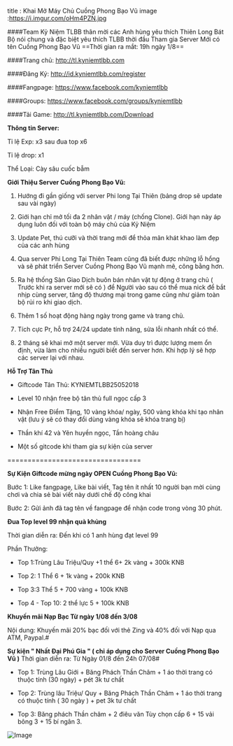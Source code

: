 title : Khai Mở Máy Chủ Cuồng Phong Bạo Vũ
image :https://i.imgur.com/oHm4PZN.jpg

####Team Kỷ Niệm TLBB thân mời các Anh hùng yêu thích Thiên Long Bát Bộ nói chung và đặc biệt yêu thích TLBB thời đầu Tham gia Server Mới có tên Cuồng Phong Bạo Vũ
️==Thời gian ra mắt: 19h ngày 1/8==

####Trang chủ: http://tl.kyniemtlbb.com

####Đăng Ký: http://id.kyniemtlbb.com/register

####Fangpage: https://www.facebook.com/kyniemtlbb

####Groups: https://www.facebook.com/groups/kyniemtlbb

####Tải Game: http://tl.kyniemtlbb.com/Download

️**Thông tin Server:** 

Tỉ lệ Exp: x3 sau đua top x6

Tỉ lệ drop: x1

Thể Loại: Cày sâu cuốc bẫm

️**Giới Thiệu Server Cuồng Phong Bạo Vũ:**

1. Hướng đi gần giống với server Phi long Tại Thiên (bảng drop sẽ update sau vài ngày)

2. Giới hạn chỉ mở tối đa 2 nhân vật / máy (chống Clone). Giới hạn này áp dụng luôn đối với toàn bộ máy chủ của Kỷ Niệm 

3. Update Pet, thú cưỡi và thời trang mới để thỏa mãn khát khao làm đẹp của các anh hùng

4. Qua server Phi Long Tại Thiên Team cũng đã biết được những lỗ hổng và sẽ phát triển Server Cuồng Phong Bạo Vũ mạnh mẽ, công bằng hơn.

5. Ra hệ thống Sàn Giao Dịch buôn bán nhân vật tự động ở trang chủ ( Trước khi ra server mới sẽ có ) để Người vào sau có thể mua nick để bắt nhịp cùng server, tăng độ thương mại trong game cũng như giảm toàn bộ rủi ro khi giao dịch.

6. Thêm 1 số hoạt động hàng ngày trong game và trang chủ.

7. Tích cực Pr, hỗ trợ 24/24 update tính năng, sửa lỗi nhanh nhất có thể.

8. 2 tháng sẽ khai mở một server mới. Vừa duy trì được lượng mem ổn định, vừa làm cho nhiều người biết đến server hơn. Khi hợp lý sẽ hợp các server lại với nhau.

️**Hỗ Trợ Tân Thủ** 

- Giftcode Tân Thủ: KYNIEMTLBB25052018

- Level 10 nhận free bộ tân thủ full ngọc cấp 3

- Nhận Free Điểm Tặng, 10 vàng khóa/ ngày, 500 vàng khóa khi tạo nhân vật (lưu ý sẽ có thay đổi dùng vàng khóa sẽ khóa trang bị)

-  Thần khí 42 và Yên huyền ngọc, Tần hoàng châu

-  Một số gitcode khi tham gia sự kiện của server

=================================

**Sự Kiện Giftcode mừng ngày OPEN Cuồng Phong Bạo Vũ:**

Bước 1: Like fangpage, Like bài viết, Tag tên ít nhất 10 người bạn mời cùng chơi và chia sẻ bài viết này dưới chế độ công khai

Bước 2: Gửi ảnh đã tag tên về fangpage để nhận code trong vòng 30 phút.

**Đua Top level 99 nhận quà khủng**

Thời gian diễn ra: Đến khi có 1 anh hùng đạt level 99

Phần Thưởng: 

- Top 1:Trùng Lâu Triệu/Quy +1 thể 6+ 2k vàng + 300k KNB

- Top 2: 1 Thể 6 + 1k vàng + 200k KNB

- Top 3:3 Thể 5 + 700 vàng + 100k KNB

- Top 4 - Top 10: 2 thể lực 5 + 100k KNB

**Khuyến mãi Nạp Bạc Từ ngày 1/08 đến 3/08**

Nội dung: Khuyến mãi 20% bạc đối với thẻ Zing và 40% đối với Nạp qua ATM, Paypal.#

**Sự kiện " Nhất Đại Phú Gia " ( chỉ áp dụng cho Server Cuồng Phong Bạo Vũ )**
Thời gian diễn ra: Từ Ngày 01/8 đến 24h 07/08#

- Top 1: Trùng Lâu Giới + Băng Phách Thần Châm + 1 áo thời trang có thuộc tính (30 ngày) + pét 3k tư chất

- Top 2: Trùng lâu Triệu/ Quy + Băng Phách Thần Châm + 1 áo thời trang có thuộc tính ( 30 ngày ) + pet 3k tư chất

- Top 3: Băng phách Thần châm + 2 điêu văn Tùy chọn cấp 6 + 15 vải bông 3 + 15 bí ngân 3.

![Image](https://i.imgur.com/oHm4PZN.jpg)
